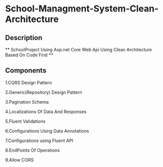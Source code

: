 # School-Managment-System-Clean-Architecture
## Description
** SchoolProject Using Asp.net Core Web Api Using Clean Architecture Based On Code First **

## Components


1.CQRS Design Pattern

2.Generic(Repository) Design Pattern

3.Pagination Schema

4.Localizations Of Data And Responses

5.Fluent Validations

6.Configurations Using Data Annotations

7.Configurations using Fluent API

8.EndPoints Of Operations

9.Allow CORS
